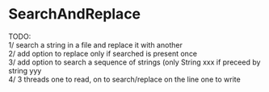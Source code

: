 # SearchAndReplace
TODO:<BR>
1/ search a string in a file and replace it with another<BR>
2/ add option to replace only if searched is present once<BR>
3/ add option to search a sequence of strings (only String xxx if preceed by string yyy<BR>
4/ 3 threads one to read, on to search/replace on the line one to write<BR>
